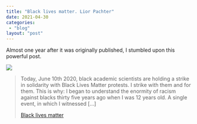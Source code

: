 ```yaml
---
title: "Black lives matter. Lior Pachter"
date: 2021-04-30
categories: 
 - "blog"
layout: "post"
---
```


Almost one year after it was originally published, I stumbled upon this powerful post. 

![](https://liorpachter.files.wordpress.com/2020/06/screen-shot-2020-06-10-at-1.52.39-am.png)

> Today, June 10th 2020, black academic scientists are holding a strike in solidarity with Black Lives Matter protests. I strike with them and for them. This is why: I began to understand the enormity of racism against blacks thirty five years ago when I was 12 years old. A single event, in which I witnessed […]
> 
> [Black lives matter](https://liorpachter.wordpress.com/2020/06/10/black-lives-matter/)
